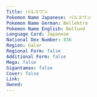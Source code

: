 ```yaml
---
﻿Title: パルスワン
Pokemon Name Japanese: パルスワン
Pokemon Name German: Bellektro
Pokemon Name English: Boltund
Language Card: Japanese
National Dex Number: 836
Region: Galar
Regional Form: false
Additional Form: false
Mega: false
Gigantamax: false
Cover: false
Link: 
Owned: 
---
```

